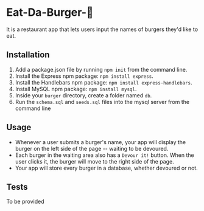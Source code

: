 # Eat-Da-Burger-:hamburger:

It is a restaurant app that lets users input the names of burgers they'd like to eat.

## Installation
1. Add a package.json file by running `npm init` from the command line.
2. Install the Express npm package: `npm install express`.
3. Install the Handlebars npm package: `npm install express-handlebars`.
4. Install MySQL npm package: `npm install mysql`.
5. Inside your `burger` directory, create a folder named `db`.
6. Run the `schema.sql` and `seeds.sql` files into the mysql server from the command line

## Usage 
* Whenever a user submits a burger's name, your app will display the burger on the left side of the page -- waiting to be devoured.
* Each burger in the waiting area also has a `Devour it!` button. When the user clicks it, the burger will move to the right side of the page.
* Your app will store every burger in a database, whether devoured or not.

## Tests
To be provided
